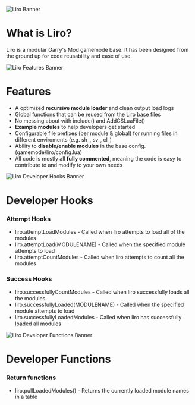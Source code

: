 ![Liro Banner](https://app.alydus.net/static/alydus/liro/banner.png)

# What is Liro?
Liro is a modular Garry's Mod gamemode base. It has been designed from the ground up for code reusability and ease of use.

![Liro Features Banner](https://app.alydus.net/static/alydus/liro/banner_features.png)
# Features
* A optimized **recursive module loader** and clean output load logs
* Global functions that can be reused from the Liro base files
* No messing about with include() and AddCSLuaFile()
* **Example modules** to help developers get started
* Configurable file prefixes (per module & global) for running files in different enviroments (e.g. sh_, sv_, cl_)
* Ability to **disable/enable modules** in the base config. (gamemode/liro/config.lua)
* All code is mostly all **fully commented**, meaning the code is easy to contribute to and modify to your own needs

![Liro Developer Hooks Banner](https://app.alydus.net/static/alydus/liro/banner_developerhooks.png)
# Developer Hooks
### Attempt Hooks
* liro.attemptLoadModules - Called when liro attempts to load all of the modules
* liro.attemptLoad(MODULENAME) - Called when the specified module attempts to load
* liro.attemptCountModules - Called when liro attempts to count all the modules

### Success Hooks
* liro.successfullyCountModules - Called when liro successfully loads all the modules
* liro.successfullyLoaded(MODULENAME) - Called when the specified module attempts to load
* liro.successfullyLoadedModules - Called when liro has successfully loaded all modules

![Liro Developer Functions Banner](https://app.alydus.net/static/alydus/liro/banner_developerfunctions.png)
# Developer Functions
### Return functions

* liro.pullLoadedModules() - Returns the currently loaded module names in a table
